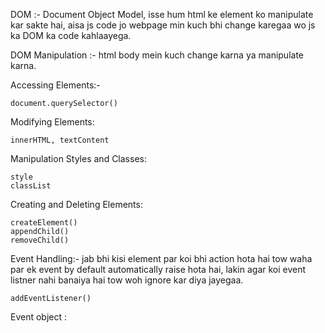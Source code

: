 DOM :- Document Object Model, isse hum html ke element ko manipulate kar sakte hai, aisa js code jo webpage min kuch bhi change karegaa wo js ka DOM ka code kahlaayega.

DOM Manipulation :- html body mein kuch change karna ya manipulate karna.

Accessing Elements:-
        
    document.querySelector()

Modifying Elements:

    innerHTML, textContent

Manipulation Styles and Classes:

    style
    classList

Creating and Deleting Elements:

    createElement()
    appendChild()
    removeChild()

Event Handling:- jab bhi kisi element par koi bhi action hota hai tow waha par ek event by default automatically raise hota hai, lakin agar koi event listner nahi banaiya hai tow woh ignore kar diya jayegaa.

    addEventListener()

Event object :
